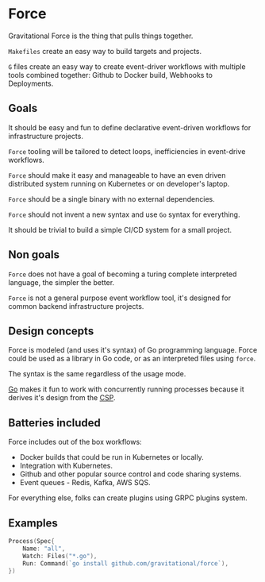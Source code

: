# Force

Gravitational Force is the thing that pulls things together.

`Makefiles` create an easy way to build targets and projects.

`G` files create an easy way to create event-driver workflows with multiple tools
combined together: Github to Docker build, Webhooks to Deployments.

## Goals

It should be easy and fun to define declarative event-driven workflows for infrastructure
projects.

`Force` tooling will be tailored to detect loops, inefficiencies in event-drive workflows.

`Force` should make it easy and manageable to have an even driven distributed system
running on Kubernetes or on developer's laptop.

`Force` should be a single binary with no external dependencies.

`Force` should not invent a new syntax and use `Go` syntax for everything.

It should be trivial to build a simple CI/CD system for a small project.

## Non goals

`Force` does not have a goal of becoming a turing complete interpreted language,
the simpler the better.

`Force` is not a general purpose event workflow tool, it's designed for common
backend infrastructure projects.

## Design concepts

Force is modeled (and uses it's syntax) of Go programming language. Force
could be used as a library in Go code, or as an interpreted files using `force`.

The syntax is the same regardless of the usage mode.

[Go](https://golang.org) makes it fun to work with concurrently running processes because it derives
it's design from the [CSP](http://www.usingcsp.com/cspbook.pdf).

## Batteries included

Force includes out of the box workflows:

* Docker builds that could be run in Kubernetes or locally.
* Integration with Kubernetes.
* Github and other popular source control and code sharing systems.
* Event queues - Redis, Kafka, AWS SQS.

For everything else, folks can create plugins using GRPC plugins system.

## Examples

```go
Process(Spec{
    Name: "all",
    Watch: Files("*.go"),
    Run: Command(`go install github.com/gravitational/force`),
})
```
